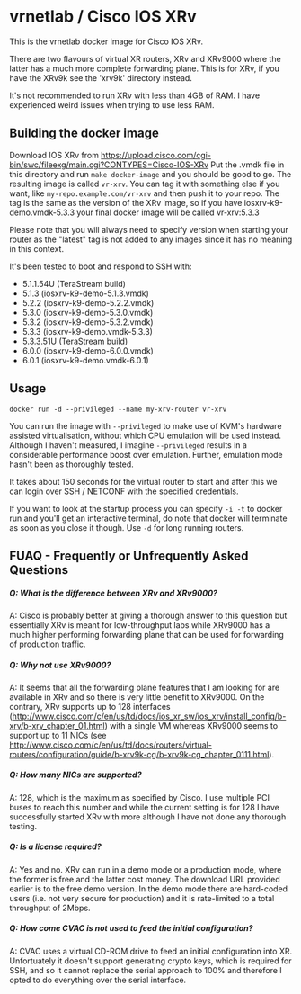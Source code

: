 vrnetlab / Cisco IOS XRv
========================
This is the vrnetlab docker image for Cisco IOS XRv.

There are two flavours of virtual XR routers, XRv and XRv9000 where the latter
has a much more complete forwarding plane. This is for XRv, if you have the
XRv9k see the 'xrv9k' directory instead.

It's not recommended to run XRv with less than 4GB of RAM. I have experienced
weird issues when trying to use less RAM.

Building the docker image
-------------------------
Download IOS XRv from
https://upload.cisco.com/cgi-bin/swc/fileexg/main.cgi?CONTYPES=Cisco-IOS-XRv
Put the .vmdk file in this directory and run `make docker-image` and you
should be good to go. The resulting image is called `vr-xrv`. You can tag it
with something else if you want, like `my-repo.example.com/vr-xrv` and then
push it to your repo. The tag is the same as the version of the XRv image,
so if you have iosxrv-k9-demo.vmdk-5.3.3 your final docker image will be called
vr-xrv:5.3.3

Please note that you will always need to specify version when starting your
router as the "latest" tag is not added to any images since it has no meaning
in this context.

It's been tested to boot and respond to SSH with:

 * 5.1.1.54U (TeraStream build)
 * 5.1.3 (iosxrv-k9-demo-5.1.3.vmdk)
 * 5.2.2 (iosxrv-k9-demo-5.2.2.vmdk)
 * 5.3.0 (iosxrv-k9-demo-5.3.0.vmdk)
 * 5.3.2 (iosxrv-k9-demo-5.3.2.vmdk)
 * 5.3.3 (iosxrv-k9-demo.vmdk-5.3.3)
 * 5.3.3.51U (TeraStream build)
 * 6.0.0 (iosxrv-k9-demo-6.0.0.vmdk)
 * 6.0.1 (iosxrv-k9-demo.vmdk-6.0.1)

Usage
-----
```
docker run -d --privileged --name my-xrv-router vr-xrv
```
You can run the image with `--privileged` to make use of KVM's hardware
assisted virtualisation, without which CPU emulation will be used instead.
Although I haven't measured, I imagine `--privileged` results in a considerable
performance boost over emulation. Further, emulation mode hasn't been as
thoroughly tested.

It takes about 150 seconds for the virtual router to start and after this we can
login over SSH / NETCONF with the specified credentials.

If you want to look at the startup process you can specify `-i -t` to docker
run and you'll get an interactive terminal, do note that docker will terminate
as soon as you close it though. Use `-d` for long running routers.

FUAQ - Frequently or Unfrequently Asked Questions
-------------------------------------------------
##### Q: What is the difference between XRv and XRv9000?
A: Cisco is probably better at giving a thorough answer to this question but
essentially XRv is meant for low-throughput labs while XRv9000 has a much
higher performing forwarding plane that can be used for forwarding of
production traffic.

##### Q: Why not use XRv9000?
A: It seems that all the forwarding plane features that I am looking for are
available in XRv and so there is very little benefit to XRv9000. On the
contrary, XRv supports up to 128 interfaces
(http://www.cisco.com/c/en/us/td/docs/ios_xr_sw/ios_xrv/install_config/b-xrv/b-xrv_chapter_01.html)
with a single VM whereas XRv9000 seems to support up to 11 NICs (see
http://www.cisco.com/c/en/us/td/docs/routers/virtual-routers/configuration/guide/b-xrv9k-cg/b-xrv9k-cg_chapter_0111.html).

##### Q: How many NICs are supported?
A: 128, which is the maximum as specified by Cisco. I use multiple PCI buses to
reach this number and while the current setting is for 128 I have successfully
started XRv with more although I have not done any thorough testing.

##### Q: Is a license required?
A: Yes and no. XRv can run in a demo mode or a production mode, where the
former is free and the latter cost money. The download URL provided earlier is
to the free demo version. In the demo mode there are hard-coded users (i.e. not
very secure for production) and it is rate-limited to a total throughput of
2Mbps.

##### Q: How come CVAC is not used to feed the initial configuration?
A: CVAC uses a virtual CD-ROM drive to feed an initial configuration into XR.
Unfortuately it doesn't support generating crypto keys, which is required for
SSH, and so it cannot replace the serial approach to 100% and therefore I opted
to do everything over the serial interface.
